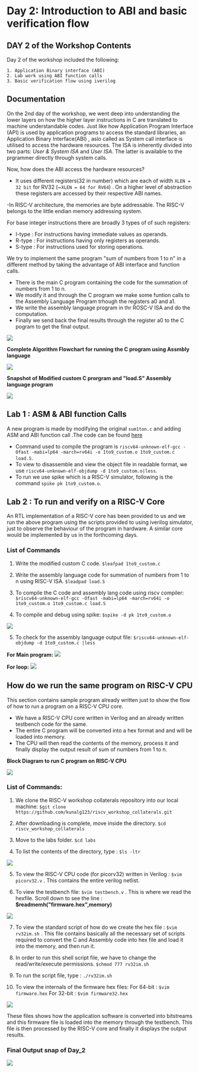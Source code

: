 # Day 2: Introduction to ABI and basic verification flow

## DAY 2 of the Workshop Contents
Day 2 of the workshop included the following:

    1. Application Binary interface (ABI)
    2. Lab work using ABI function calls
    3. Basic verification flow using iverilog

## Documentation

On the 2nd day of the workshop, we went deep into understanding the lower layers on how the higher layer instructions in C are translated to machine understandable codes. 
Just like how Application Program Interface (API) is used by application programs to access the standard libraries, an Application Binary Interface(ABI) , aslo called as  System call interface is utilised to access the hardware resources. The ISA is inherently divided into two parts: *User & System ISA* and *User ISA*. The latter is available to the prgrammer directly through system calls. 
  
  Now, how does the ABI access the hardware resources? 
  - It uses different registers(32 in number) which are each of width `XLEN = 32 bit` for RV32 (~`XLEN = 64 for RV64`) . On a higher level of abstraction these registers are accessed by their respective ABI names.
  
  -In RISC-V architecture, the memories are byte addressable. The RISC-V belongs to the little endian memory addressing system.
  
  For base integer instructions there are broadly 3 types of of such registers:
  - I-type : For instructions having immediate values as operands.
  - R-type : For instructions having only registers as operands.
  - S-type : For instructions used for storing operations.

We try to implement the same program "sum of numbers from 1 to n" in a different method by taking the advantage of ABI interface and function calls.
- There is the main C program containing the code for the summation of numbers from 1 to n.
- We modify it and through the C program we make some funtion calls to the Assembly Language Program trhough the registers a0 and a1.
- We write the assembly language program in thr ROSC-V ISA and do the computation.
- Finally we send back the final results through the register a0 to the C pogram to get the final output. 


![](Snaps/Block_diagram_for_C_to_assembly_code.JPG)


**Complete Algorithm Flowchart for running the C program using Assmbly language**

![](Snaps/Algorithm_Flowchart_for_C_to_assembly_code.JPG)

**Snapshot of Modified custom C prorgram and "load.S" Assembly language program**


![](Snaps/Snap_of_C_code_and_Assmebly_code.jpg)



  
## Lab 1 : ASM & ABI function Calls
  A new program is made by modifying the original `sum1ton.c` and adding ASM and ABI function call .The code can be found [here](https://github.com/RISCV-MYTH-WORKSHOP/RISC-V-CPU-Core-using-TL-Verilog/tree/master/Day_2/Programs)
  - Command used to compile the program is `riscv64-unknown-elf-gcc -Ofast -mabi=lp64 -march=rv64i -o 1to9_custom.o 1to9_custom.c load.S`. 
  - To view to disassemble and view the object file in readable format, we use `riscv64-unknown-elf-objdump -d 1to9_custom.o|less`.
  - To run we use spike which is a RISC-V simulator, following is the command `spike pk 1to9_custom.o`.
  
## Lab 2 : To run and verify on a RISC-V Core
  An RTL implementation of a RISC-V core has been provided to us and we run the above program using the scripts provided to using iverilog simulator, just to observe  the behaviour of the program in hardware. A similar core would be implemented by us in the forthcoming days.
  
  
### List of Commands

1. Write the modified custom C code.
`$leafpad 1to9_custom.c`

2. Write the assembly language code for summation of numbers from 1 to n using RISC-V ISA.
`$leadpad load.S`

3. To compile the C code and assembly lang code using riscv compiler:
`$riscv64-unknown-elf-gcc -Ofast -mabi=lp64 -march=rv64i -o 1to9_custom.o 1to9_custom.c load.S`

4. To compile and debug using spike:
`$spike -d pk 1to9_custom.o`

![](Snaps/1to9_custom_output.JPG)

5. To check for the assembly language output file:
`$riscv64-unknown-elf-objdump -d 1to9_custom.c |less`

**For Main program:**
![](Snaps/objdump_main.JPG)
 
**For loop:**
![](Snaps/objdump_loop.JPG)

## How do we run the same program on RISC-V CPU

This section contains sample program already written just to show the flow of how to run a program on a RISC-V CPU core.
- We have a RISC-V CPU core written in Verilog and an already written testbench code for the same.
- The entire C program will be converted into a hex format and and will be loaded into memory.
- The CPU will then read the contents of the memory, process it and finally display the output result of sum of numbers from 1 to n.

**Block Diagram to run C program on RISC-V CPU**

![](Snaps/Block_diagram_to_run_C_program_on_RISC-V_CPU.JPG)

### List of Commands:
1. We clone the RISC-V workshop collaterals repository into our local machine:
`$git clone https://github.com/kunalg123/riscv_workshop_collaterals.git`

2. After downloading is complete, move inside the directory.
`$cd riscv_workshop_collaterals`

3. Move to the labs folder.
`$cd labs`

4. To list the contents of the directory, type : 
`$ls -ltr`

![](Snaps/gitclone_riscv_collaterals.JPG) 

5. To view the RISC-V CPU code (for picorv32) written in Verilog :
`$vim picorv32.v` .  This contains the entire verilog netlist.

6. To view the testbench file:
`$vim testbench.v` .  This is where we read the hexfile. Scroll down to see the line : **$readmemh("firmware.hex",memory)**

![](Snaps/firmware_file_called_inside_tesbench.JPG)

7. To view the standard script of how do we create the hex file :
`$vim rv32im.sh` .  This file contains basically all the necessary set of scripts required to convert the C and Assembly code into hex file and load it into the memory, and then run it. 

8. In order to run this shell script file, we have to change the read/write/execute permissions.
`$chmod 777 rv32im.sh`

9. To run the  script file, type :
`./rv32im.sh`

10. To view the internals of the firmware hex files:
For 64-bit : `$vim firmware.hex`
For 32-bit : `$vim firmware32.hex`  

![](Snaps/firmware_hex_file.JPG)

These files shows how the application software is converted into bitstreams and this firmware file is loaded into the memory through the testbench. This file is then processed by the RISC-V core and finally it displays the output results.

### Final Output snap of Day_2

![](Snaps/rvsim32_output.JPG)
